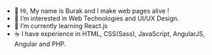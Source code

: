 - 👋  Hi, My name is Burak and I make web pages alive !
- 👀 I’m interested in Web Technologies and UI/UX Design.
- 🌱 I’m currently learning React.js
- ☕️ I have experience in HTML, CSS(Sass), JavaScript, AngularJS, Angular and PHP.

<!---
dburak/dburak is a ✨ special ✨ repository because its `README.md` (this file) appears on your GitHub profile.
You can click the Preview link to take a look at your changes.
--->
